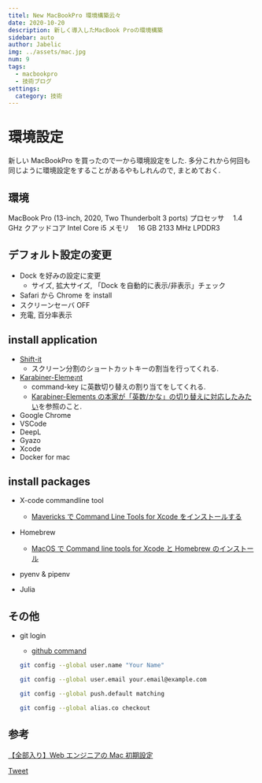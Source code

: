 ```yaml
---
titel: New MacBookPro 環境構築云々
date: 2020-10-20
description: 新しく導入したMacBook Proの環境構築
sidebar: auto
author: Jabelic
img: ../assets/mac.jpg
num: 9
tags:
  - macbookpro
  - 技術ブログ
settings:
  category: 技術
---
```


# 環境設定

新しい MacBookPro を買ったので一から環境設定をした. 多分これから何回も同じように環境設定をすることがあるやもしれんので, まとめておく.

## 環境

MacBook Pro (13-inch, 2020, Two Thunderbolt 3 ports)
プロセッサ　 1.4 GHz クアッドコア Intel Core i5
メモリ　 16 GB 2133 MHz LPDDR3

## デフォルト設定の変更

- Dock を好みの設定に変更
  - サイズ, 拡大サイズ, 「Dock を自動的に表示/非表示」チェック
- Safari から Chrome を install
- スクリーンセーバ OFF
- 充電, 百分率表示

## install application

- [Shift-it](https://github.com/fikovnik/ShiftIt/releases)
  - スクリーン分割のショートカットキーの割当を行ってくれる.
- [Karabiner-Eleme¡nt](https://github.com/pqrs-org/Karabiner-Elements)
  - command-key に英数切り替えの割り当てをしてくれる.
  - [Karabiner-Elements の本家が「英数/かな」の切り替えに対応したみたい](https://qiita.com/emonuh/items/ba5f12ef459f3a34f83e)を参照のこと.
- Google Chrome
- VSCode
- DeepL
- Gyazo
- Xcode
- Docker for mac

## install packages

- X-code commandline tool
  - [Mavericks で Command Line Tools for Xcode をインストールする](https://qiita.com/3yatsu/items/47470091277d46f3fde2)
- Homebrew

  - [MacOS で Command line tools for Xcode と Homebrew のインストール](https://qiita.com/royroy/items/338362362de73a94fc0c)

- pyenv & pipenv
- Julia

## その他

- git login

  - [github command](https://github.com/jabelic/TIL/blob/master/github/command.md)

  ```bash
  git config --global user.name "Your Name"

  git config --global user.email your.email@example.com

  git config --global push.default matching

  git config --global alias.co checkout
  ```

## 参考

[【全部入り】Web エンジニアの Mac 初期設定](https://qiita.com/kyohei_ai/items/80164665e7e83ec7a669)

<a href="https://twitter.com/share?ref_src=twsrc%5Etfw" class="twitter-share-button" data-show-count="false">Tweet</a><script async src="https://platform.twitter.com/widgets.js" charset="utf-8"></script>
